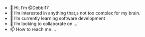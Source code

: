 - 👋 Hi, I’m @Debbi17
- 👀 I’m interested in anything that,s not too complex for my brain.
- 🌱 I’m currently learning software development
- 💞️ I’m looking to collaborate on ...
- 📫 How to reach me ...

<!---
Debbi17/Debbi17 is a ✨ special ✨ repository because its `README.md` (this file) appears on your GitHub profile.
You can click the Preview link to take a look at your changes.
--->
